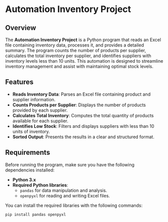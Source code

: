 # Automation Inventory Project

## Overview

The **Automation Inventory Project** is a Python program that reads an Excel file containing inventory data, processes it, and provides a detailed summary. The program counts the number of products per supplier, calculates the total inventory per supplier, and identifies suppliers with inventory levels less than 10 units. This automation is designed to streamline inventory management and assist with maintaining optimal stock levels.

## Features

- **Reads Inventory Data**: Parses an Excel file containing product and supplier information.
- **Counts Products per Supplier**: Displays the number of products provided by each supplier.
- **Calculates Total Inventory**: Computes the total quantity of products available for each supplier.
- **Identifies Low Stock**: Filters and displays suppliers with less than 10 units of inventory.
- **Sorted Output**: Presents the results in a clear and structured format.

## Requirements

Before running the program, make sure you have the following dependencies installed:

- **Python 3.x**
- **Required Python libraries**:
  - `pandas` for data manipulation and analysis.
  - `openpyxl` for reading and writing Excel files.

You can install the required libraries with the following commands:

```bash
pip install pandas openpyxl
